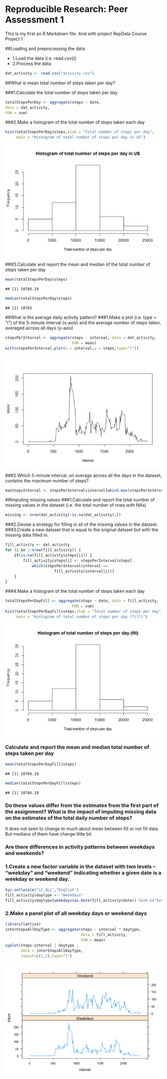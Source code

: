 # Reproducible Research: Peer Assessment 1
This is my first an R Markdown file. And with project RepData Course Project 1

##Loading and preprocessing the data
* 1.Load the data (i.e. read.csv())
* 2.Process the data


```r
dat_activity <- read.csv("activity.csv")
```

##What is mean total number of steps taken per day?

###1.Calculate the total number of steps taken per day

```r
totalStepsPerDay <- aggregate(steps ~ date, 
data = dat_activity,
FUN = sum)
```

###2.Make a histogram of the total number of steps taken each day

```r
hist(totalStepsPerDay$steps,xlab = "Total number of steps per day",
     main = "Histogram of total number of steps per day in US")
```

![](PA1_template_files/figure-html/histogram1-1.png)<!-- -->

###3.Calculate and report the mean and median of the total number of steps taken per day

```r
mean(totalStepsPerDay$steps)
```

```
## [1] 10766.19
```

```r
median(totalStepsPerDay$steps)
```

```
## [1] 10765
```

##What is the average daily activity pattern?
###1.Make a plot (i.e. type = "l") of the 5-minute interval (x-axis) and the average number of steps taken, averaged across all days (y-axis)

```r
stepsPerInterval <- aggregate(steps ~ interval, data = dat_activity,
                              FUN = mean)
with(stepsPerInterval,plot(x = interval,y = steps,type="l"))
```

![](PA1_template_files/figure-html/plot1-1.png)<!-- -->

###2.Which 5-minute interval, on average across all the days in the dataset, contains the maximum number of steps?

```r
maxStepsInterval <- stepsPerInterval$interval[which.max(stepsPerInterval$steps)]
```

##Imputing missing values
###1.Calculate and report the total number of missing values in the dataset (i.e. the total number of rows with NAs)

```r
missing <- nrow(dat_activity[!is.na(dat_activity),])
```

###2.Devise a strategy for filling in all of the missing values in the dataset. 
###3.Create a new dataset that is equal to the original dataset but with the missing data filled in.

```r
fill_activity <- dat_activity
for (i in 1:nrow(fill_activity)) {
    if(is.na(fill_activity$steps[i])) {
        fill_activity$steps[i] <- stepsPerInterval$steps[
            which(stepsPerInterval$interval == 
                      fill_activity$interval[i])]
    }
}
```

###4.Make a histogram of the total number of steps taken each day

```r
totalStepsPerDayFill <- aggregate(steps ~ date, data = fill_activity,
                              FUN = sum)
hist(totalStepsPerDayFill$steps,xlab = "Total number of steps per day",
     main = "Histogram of total number of steps per day (fill)")
```

![](PA1_template_files/figure-html/histogram2-1.png)<!-- -->

### Calculate and report the mean and median total number of steps taken per day

```r
mean(totalStepsPerDayFill$steps)
```

```
## [1] 10766.19
```

```r
median(totalStepsPerDayFill$steps)
```

```
## [1] 10766.19
```

### Do these values differ from the estimates from the first part of the assignment? What is the impact of imputing missing data on the estimates of the total daily number of steps?
It does not seen to change to much about mean between fill or not fill data. But medians of them have change little bit.

### Are there differences in activity patterns between weekdays and weekends?
### 1.Create a new factor variable in the dataset with two levels – “weekday” and “weekend” indicating whether a given date is a weekday or weekend day.


```r
Sys.setlocale("LC_ALL","English")
fill_activity$daytype <- "Weekdays"
fill_activity$daytype[weekdays(as.Date(fill_activity$date)) %in% c("Saturday", "Sunday")] <- "Weekend"
```

### 2.Make a panel plot of all weekday days or weekend days

```r
library(lattice)
interStepsAllDayType <- aggregate(steps ~ interval * daytype,
                                  data = fill_activity,
                                  FUN = mean)
xyplot(steps~interval | daytype ,
       data = interStepsAllDayType,
       layout=c(1,2),type="l")
```

![](PA1_template_files/figure-html/panelplot-1.png)<!-- -->






